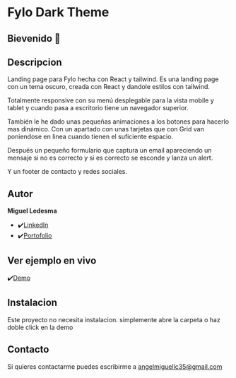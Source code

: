 # Fylo Dark Theme

## Bievenido 👋

## Descripcion

Landing page para Fylo hecha con React y tailwind.
Es una landing page con un tema oscuro, creada con React y dandole estilos con tailwind. 

Totalmente responsive con su menú desplegable para la vista mobile y tablet y cuando pasa a escritorio tiene un navegador superior.

También le he dado unas pequeñas animaciones a los botones para hacerlo mas dinámico. Con un apartado con unas tarjetas que con Grid
van poniendose en linea cuando tienen el suficiente espacio.

Después un pequeño formulario que captura un email apareciendo un mensaje si no es correcto y si es correcto se esconde y lanza un alert.

Y un footer de contacto y redes sociales.

## Autor
**Miguel Ledesma**

* ✔️[LinkedIn](https://www.linkedin.com/in/miguelledesmac)
* ✔️[Portofolio](https://miguelledesmac.github.io/Portofolio-Oficial/)

## Ver ejemplo en vivo
✔️[Demo](https://miguelledesmac.github.io/Fylo-Dark-Theme/)

## Instalacion
Este proyecto no necesita instalacion. simplemente abre la carpeta o haz doble click en la demo

## Contacto
Si quieres contactarme puedes escribirme a angelmiguellc35@gmail.com
